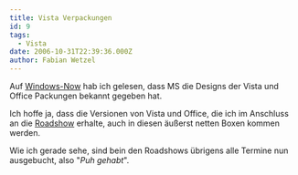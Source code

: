 ```yaml
---
title: Vista Verpackungen
id: 9
tags:
  - Vista
date: 2006-10-31T22:39:36.000Z
author: Fabian Wetzel
---
```


Auf [Windows-Now](http://www.windows-now.com/blogs/robert/archive/2006/10/30/Final-Windows-Vista-Packaging-Revealed.aspx "Windows-Now") hab ich gelesen, dass MS die Designs der Vista und Office Packungen bekannt gegeben hat.

Ich hoffe ja, dass die Versionen von Vista und Office, die ich im Anschluss an die [Roadshow](http://www.microsoft.com/germany/Events/launch2007/itpros/) erhalte, auch in diesen äußerst netten Boxen kommen werden.

Wie ich gerade sehe, sind bein den Roadshows übrigens alle Termine nun ausgebucht, also "_Puh gehabt_".

